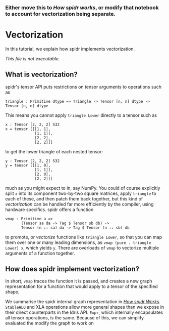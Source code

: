 <!--
Copyright 2024 Joel Berkeley

Licensed under the Apache License, Version 2.0 (the "License");
you may not use this file except in compliance with the License.
You may obtain a copy of the License at

    http://www.apache.org/licenses/LICENSE-2.0

Unless required by applicable law or agreed to in writing, software
distributed under the License is distributed on an "AS IS" BASIS,
WITHOUT WARRANTIES OR CONDITIONS OF ANY KIND, either express or implied.
See the License for the specific language governing permissions and
limitations under the License.
-->




### Either move this to _How spidr works_, or modify that notebook to account for vectorization being separate.




# Vectorization

In this tutorial, we explain how spidr implements vectorization.

_This file is not executable._

## What is vectorization?

spidr's tensor API puts restrictions on tensor arguments to operations such as
<!-- idris
import Tensor

%hide Tensor.triangle
%hide Tensor.vmap
-->
```
triangle : Primitive dtype => Triangle -> Tensor [n, n] dtype -> Tensor [n, n] dtype
```
This means you cannot apply `triangle Lower` directly to a tensor such as
```
x : Tensor [2, 2, 2] S32
x = tensor [[[1, 1],
             [1, 1]],
             [2, 2],
             [2, 2]]]
```
to get the lower triangle of each nested tensor:
```
y : Tensor [2, 2, 2] S32
y = tensor [[[1, 0],
             [1, 1]],
             [2, 0],
             [2, 2]]]
```
much as you might expect to in, say NumPy. You could of course explicitly split `x` into its component two-by-two square matrices, apply `triangle` to each of these, and then patch them back together, but this kind of _vectorization_ can be handled far more efficiently by the compiler, using hardware specifics. spidr offers a function
```
vmap : Primitive a =>
       (Tensor sa da -> Tag $ Tensor sb db) ->
       Tensor (n :: sa) da -> Tag $ Tensor (n :: sb) db
```
to promote, or _vectorize_ functions like `triangle Lower`, so that you can map them over one or many leading dimensions, as `vmap (pure . triangle Lower) x`, which yields `y`. There are overloads of `vmap` to vectorize multiple arguments of a function together.

## How does spidr implement vectorization?

In short, `vmap` traces the function it is passed, and creates a new graph representation for a function that would apply to a tensor of the specified shape.

We summarise the spidr internal graph representation in [_How spidr Works_](HowSpidrWorks.md). `StableHLO` and XLA operations allow more general shapes than we expose in their direct counterparts in the Idris API. `Expr`, which internally encapsulates all tensor operations, is the same. Because of this, we can simplify evaluated the modify the graph to work on 
